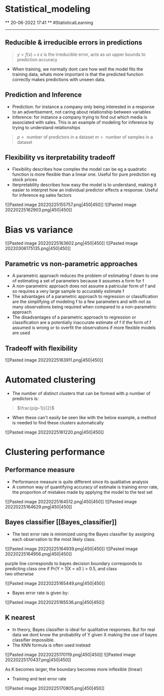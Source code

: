 # Statistical_modeling

** 20-06-2022  17:41 **
#StatisticalLearning

---

## Reducible & irreducible errors in predictions

> $y=f(x)+\epsilon$
> $\epsilon \text{ is the irreducible error, acts as un upper bounds to prediction accuracy }$

- When training, we normally dont care how well the model fits the training data, whats more important is that the predicted function correctly makes predictions with unseen data.

## Prediction and Inference

- Prediction: for instance a company only being interested in a response to an advertisement, not caring about relationship between variables
- Inference: for instance a company trying to find out which media is associated with sales. This is an example of modeling for inference by trying to understand relationships

> $p = \text{ number of predictors in a dataset}$
> $m = \text{ number of samples in a dataset}$

## Flexibility vs iterpretability tradeoff

- Flexibility describes how complex the model can be eg a quadratic function is more flexible than a linear one. Useful for pure prediction eg stock prices
- Iterpretability describes how easy the model is to understand, making it easier to interpret how an individual predictor effects a response. Useful for inference eg sales factors

![[Pasted image 20220225155757.png|450|450]]
![[Pasted image 20220225162903.png|450|450]]

# Bias vs variance

![[Pasted image 20220225163602.png|450|450]]
![[Pasted image 20220306175135.png|450|450]]

## Parametric vs non-parametric approaches

- A parametric approach reduces the problem of estimating f down to one of estimating a set of parameters because it assumes a form for f
- A non-parametric approach does not assume a patricular form of f and so requires a very large sample to accurately estimate f
- The advantages of a parametric approach to regression or classification are the simplifying of modeling f to a few parameters and with not as many observations being required when compared to a non-parametric approach
- The disadvantages of a parametric approach to regression or classification are a potentially inaccurate estimate of f if the form of f assumed is wrong or to overfit the observations if more flexible models are used

## Tradeoff with flexibility

![[Pasted image 20220225163911.png|450|450]]

# Automated clustering

- The number of distinct clusters that can be formed with p number of predictors is:

> $\frac{p(p-1)}{2}$

- When these can't easily be seen like with the below example, a method is needed to find these clusters automatically

![[Pasted image 20220225161220.png|450|450]]

# Clustering performance

## Performance measure

- Performance measure is quite different since its qualitative analysis
- A common way of quantifying accuracy of estimate is training error rate, the proportion of mistakes made by applying the model to the test set

![[Pasted image 20220225164512.png|450|450]]
![[Pasted image 20220225164629.png|450|450]]

## Bayes classifier [[Bayes_classifier]]

- The test error rate is minimized using the Bayes classifier by assigning each observation to the most likely class.

![[Pasted image 20220225164939.png|450|450]]
![[Pasted image 20220225164956.png|450|450]]

purple line corresponds to bayes decision boundary
corresponds to predicting class one if Pr(Y = 1|X = x0 ) > 0.5, and class\
two otherwise

![[Pasted image 20220225165449.png|450|450]]

- Bayes error rate is given by:

![[Pasted image 20220225165536.png|450|450]]

## K nearest

- In theory, Bayes classifier is ideal for qualitative responses. But for real data we dont know the probability of Y given X making the use of bayes classifier impossible.
- The KNN formula is often used instead

![[Pasted image 20220225170119.png|450|450]]
![[Pasted image 20220225170437.png|450|450]]

As K becomes larger, the boundary becomes more inflexible (linear)

- Training and test error rate

![[Pasted image 20220225170805.png|450|450]]
